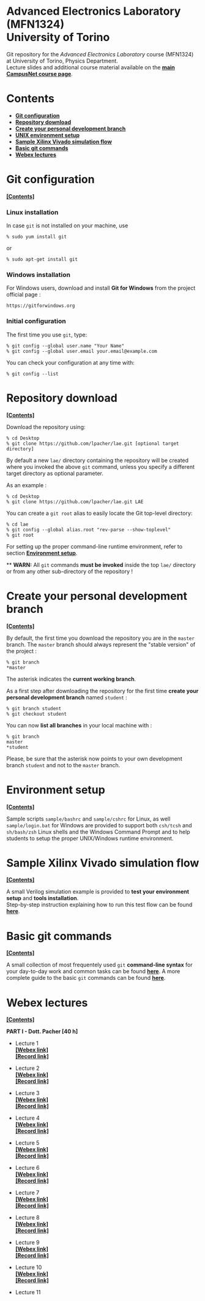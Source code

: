 # Advanced Electronics Laboratory (MFN1324) <br/> University of Torino

Git repository for the _Advanced Electronics Laboratory_ course (MFN1324) at University of Torino, Physics Department.<br/>
Lecture slides and additional course material available
on the [**main CampusNet course page**](https://fisica.campusnet.unito.it/do/corsi.pl/Show?_id=70d4).

# Contents

* [**Git configuration**](#git-configuration)
* [**Repository download**](#repository-download)
* [**Create your personal development branch**](#create-your-personal-development-branch)
* [**UNIX environment setup**](#environment-setup)
* [**Sample Xilinx Vivado simulation flow**](#sample-xilinx-vivado-simulation-flow)
* [**Basic git commands**](#basic-git-commands)
* [**Webex lectures**](#webex-lectures)


# Git configuration
[**[Contents]**](#contents)

### Linux installation

In case `git` is not installed on your machine, use

```
% sudo yum install git
```

or

```
% sudo apt-get install git
```


### Windows installation

For Windows users, download and install **Git for Windows** from the project official page : 

```
https://gitforwindows.org
```


### Initial configuration

The first time you use `git`, type:

```
% git config --global user.name "Your Name"
% git config --global user.email your.email@example.com
```

You can check your configuration at any time with:

```
% git config --list
```


# Repository download
[**[Contents]**](#contents)

Download the repository using:


```
% cd Desktop
% git clone https://github.com/lpacher/lae.git [optional target directory]
```

By default a new `lae/` directory containing the repository will be created where you invoked the above `git` command, unless
you specify a different target directory as optional parameter.

As an example :


```
% cd Desktop
% git clone https://github.com/lpacher/lae.git LAE
```


You can create a `git root` alias to easily locate the Git top-level directory:

```
% cd lae
% git config --global alias.root "rev-parse --show-toplevel"
% git root
```

For setting up the proper command-line runtime environment, refer to section [**Environment setup**](#environment-setup).

** **WARN:** All `git` commands **must be invoked** inside the top `lae/` directory or from any other sub-directory of the repository !


# Create your personal development branch
[**[Contents]**](#contents)

By default, the first time you download the repository you are in the `master` branch.
The `master` branch should always represent the "stable version" of the project :

```
% git branch
*master
```

The asterisk indicates the **current working branch**.


As a first step after downloading the repository for the first time
**create your personal development branch** named `student` :

```
% git branch student
% git checkout student
```

You can now **list all branches** in your local machine with :

```
% git branch
master
*student
```

Please, be sure that the asterisk now points to your own development branch `student` and not to the `master` branch.


# Environment setup
[**[Contents]**](#contents)

Sample scripts `sample/bashrc` and `sample/cshrc` for Linux, as well `sample/login.bat` for Windows are provided to support 
both `csh/tcsh` and `sh/bash/zsh` Linux shells and the Windows Command Prompt and to help students to setup the proper UNIX/Windows
runtime environment.

# Sample Xilinx Vivado simulation flow
[**[Contents]**](#contents)

A small Verilog simulation example is provided to **test your environment setup** and **tools installation**.<br/>
Step-by-step instruction explaining how to run this test flow can be found [**here**](fpga/test/README.md).


# Basic git commands
[**[Contents]**](#contents)

A small collection of most frequentely used `git` **command-line syntax** for your day-to-day work and common tasks can be found [**here**](doc/git/README.md).
A more complete guide to the basic `git` commands can be found [**here**](http://doc.gitlab.com/ee/gitlab-basics/start-using-git.html).



# Webex lectures
[**[Contents]**](#contents)

**PART I - Dott. Pacher [40 h]**

* Lecture 1<br/>
[**[Webex link]**](https://unito.webex.com/unito/j.php?MTID=m43898a5fdd9844dbfb3abc4dcf49b780)<br/>
[**[Record link]**](https://unito.webex.com/recordingservice/sites/unito/recording/bf7ac1a2dc3d43dba524390112ee13db)

* Lecture 2<br/>
[**[Webex link]**](https://unito.webex.com/unito/j.php?MTID=m72f73fcda2b25e3710dfa22e3de0b1af)<br/>
[**[Record link]**](https://unito.webex.com/recordingservice/sites/unito/recording/play/5d89e415fb83422ca4400d35aecdc026)

* Lecture 3<br/>
[**[Webex link]**](https://unito.webex.com/unito/j.php?MTID=med80880534a0d09bb2c23ee393302382)<br/>
[**[Record link]**](https://unito.webex.com/recordingservice/sites/unito/recording/play/462fdafa9e2e45629207c88bdb16e141)


* Lecture 4<br/>
[**[Webex link]**](https://unito.webex.com/unito/j.php?MTID=m313e97db933a759d6ef614e8ce86d2bd)<br/>
[**[Record link]**](https://unito.webex.com/recordingservice/sites/unito/recording/play/4a5d0d36ca234faebb5c0d1396ac13c7)

* Lecture 5<br/>
[**[Webex link]**](https://unito.webex.com/unito/j.php?MTID=m7d5ab6afc3af8e273bb4a331af162868)<br/>
[**[Record link]**](https://unito.webex.com/recordingservice/sites/unito/recording/play/a66b8e5d30c4414388c3ec7f97e36237)

* Lecture 6<br/>
[**[Webex link]**](https://unito.webex.com/unito/j.php?MTID=m05a2f116b9c8118578730741706dec2e)<br/>
[**[Record link]**](https://unito.webex.com/recordingservice/sites/unito/recording/play/268f2f7d725745dd81e2ccbec7ec2736)

* Lecture 7<br/>
[**[Webex link]**](https://unito.webex.com/unito/j.php?MTID=m5105d294f230ba61635913578ad3c967)<br/>
[**[Record link]**](https://unito.webex.com/recordingservice/sites/unito/recording/play/a08974e4489b4cddbb788483470856de)

* Lecture 8<br/>
[**[Webex link]**](https://unito.webex.com/unito/j.php?MTID=m4034eb89f9782fad79c4607b90eedaab)<br/>
[**[Record link]**](https://unito.webex.com/recordingservice/sites/unito/recording/play/a76c8138b3b84b218b9e1939f39da304)

* Lecture 9<br>
[**[Webex link]**](https://unito.webex.com/unito/j.php?MTID=mac33ab0c4781c9a304a23db6fe0479c9)<br/>
[**[Record link]**](https://unito.webex.com/recordingservice/sites/unito/recording/play/b00e5bce85a64061bd9932628de607aa)

* Lecture 10<br>
[**[Webex link]**](https://unito.webex.com/unito/j.php?MTID=me5f4409644da9c4af862fc9fbd1375ff)<br/>
[**[Record link]**](https://unito.webex.com/recordingservice/sites/unito/recording/play/299f3d7acbb34901967b4417a7f685b1)

* Lecture 11<br>
